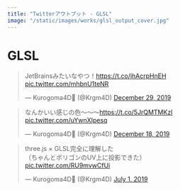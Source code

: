```yaml
---
title: "Twitterアウトプット - GLSL"
image: "/static/images/works/glsl_output_cover.jpg"
---
```


# GLSL

<blockquote class="twitter-tweet"><p lang="ja" dir="ltr">JetBrainsみたいなやつ！<a href="https://t.co/jhAcrpHnEH">https://t.co/jhAcrpHnEH</a> <a href="https://t.co/mhbnU1teNR">pic.twitter.com/mhbnU1teNR</a></p>&mdash; Kurogoma4D🗼 (@Krgm4D) <a href="https://twitter.com/Krgm4D/status/1211285322333478912?ref_src=twsrc%5Etfw">December 29, 2019</a></blockquote>

<blockquote class="twitter-tweet"><p lang="ja" dir="ltr">なんかいい感じの色〜〜〜<a href="https://t.co/5JrQMTMKzI">https://t.co/5JrQMTMKzI</a> <a href="https://t.co/uYwnXIpesq">pic.twitter.com/uYwnXIpesq</a></p>&mdash; Kurogoma4D🗼 (@Krgm4D) <a href="https://twitter.com/Krgm4D/status/1207230768453283840?ref_src=twsrc%5Etfw">December 18, 2019</a></blockquote>

<blockquote class="twitter-tweet"><p lang="ja" dir="ltr">three.js × GLSL完全に理解した<br>（ちゃんとポリゴンのUV上に投影できた） <a href="https://t.co/RU9mvwCfUi">pic.twitter.com/RU9mvwCfUi</a></p>&mdash; Kurogoma4D🗼 (@Krgm4D) <a href="https://twitter.com/Krgm4D/status/1145555094353485824?ref_src=twsrc%5Etfw">July 1, 2019</a></blockquote> <script async src="https://platform.twitter.com/widgets.js" charset="utf-8"></script>

